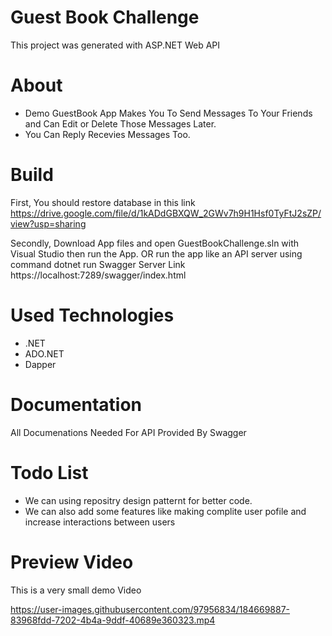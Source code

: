 # Guest Book Challenge
This project was generated with ASP.NET Web API

# About
- Demo GuestBook App Makes You To Send Messages To Your Friends and Can Edit or Delete Those Messages Later.
- You Can Reply Recevies Messages Too.

# Build
First, You should restore database in this link
https://drive.google.com/file/d/1kADdGBXQW_2GWv7h9H1Hsf0TyFtJ2sZP/view?usp=sharing

Secondly, Download App files and open GuestBookChallenge.sln with Visual Studio then run the App.
    OR run the app like an API server using command dotnet run
    Swagger Server Link https://localhost:7289/swagger/index.html
    
# Used Technologies
- .NET
- ADO.NET
- Dapper

# Documentation
All Documenations Needed For API Provided By Swagger

# Todo List
- We can using repositry design patternt for better code.
- We can also add some features like making complite user pofile and increase interactions between users  
 
# Preview Video
This is a very small demo Video



https://user-images.githubusercontent.com/97956834/184669887-83968fdd-7202-4b4a-9ddf-40689e360323.mp4

